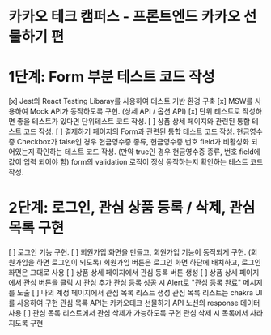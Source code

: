 # 카카오 테크 캠퍼스 - 프론트엔드 카카오 선물하기 편

# 1단계: Form 부분 테스트 코드 작성

[x] Jest와 React Testing Libaray를 사용하여 테스트 기반 환경 구축
[x] MSW를 사용하여 Mock API가 동작하도록 구현. (상세 API / 옵션 API)
[x] 단위 테스트로 작성하면 좋을 테스트가 있다면 단위테스트 코드 작성.
[ ] 상품 상세 페이지와 관련된 통합 테스트 코드 작성.
[ ] 결제하기 페이지의 Form과 관련된 통합 테스트 코드 작성.
현금영수증 Checkbox가 false인 경우 현금영수증 종류, 현금영수증 번호 field가 비활성화 되어있는지 확인하는 테스트 코드 작성. (만약 true인 경우 현금영수증 종류, 번호 field에 값이 입력 되어야 함)
form의 validation 로직이 정상 동작하는지 확인하는 테스트 코드 작성.

# 2단계: 로그인, 관심 상품 등록 / 삭제, 관심 목록 구현

[ ] 로그인 기능 구현.
[ ] 회원가입 화면을 만들고, 회원가입 기능이 동작되게 구현. (회원가입을 하면 로그인이 되도록)
회원가입 버튼은 로그인 화면 하단에 배치하고, 로그인 화면은 그대로 사용
[ ] 상품 상세 페이지에서 관심 등록 버튼 생성
[ ] 상품 상세 페이지에서 관심 버튼을 클릭 시 관심 추가
관심 등록 성공 시 Alert로 "관심 등록 완료" 메시지를 노출
[ ] 나의 계정 페이지에서 관심 목록 리스트 생성
관심 목록 리스트는 chakra UI를 사용하여 구현
관심 목록 API는 카카오테크 선물하기 API 노션의 response 데이터 사용
[ ] 관심 목록 리스트에서 관심 삭제가 가능하도록 구현
관심 삭제 시 목록에서 사라지도록 구현
